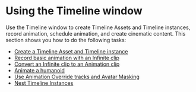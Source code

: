 # Using the Timeline window 

Use the Timeline window to create Timeline Assets and Timeline instances, record animation, schedule animation, and create cinematic content. This section shows you how to do the following tasks:

* [Create a Timeline Asset and Timeline instance](wf_instance.md)
* [Record basic animation with an Infinite clip](wf_rec_anim.md)
* [Convert an Infinite clip to an Animation clip](wf_conv_infinite.md)
* [Animate a humanoid](wf_char_anim.md)
* [Use Animation Override tracks and Avatar Masking](wf_mask.md)
* [Nest Timeline Instances](wf_nested.md)
      